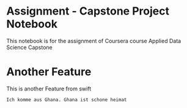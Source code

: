 # Assignment - Capstone Project Notebook
This notebook is for the assignment of Coursera course Applied Data Science Capstone

# Another Feature 
This is another Feature from swift 

```
Ich komme aus Ghana. Ghana ist schone heimat
```
